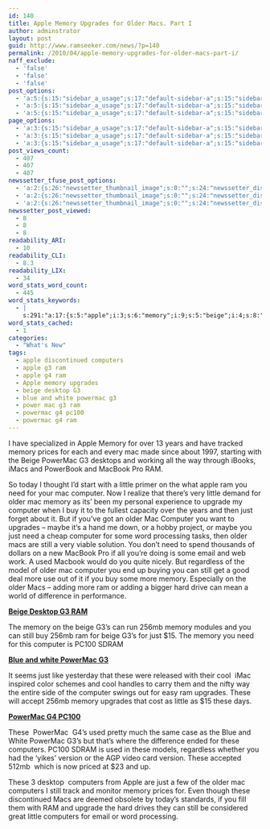 ```yaml
---
id: 140
title: Apple Memory Upgrades for Older Macs. Part I
author: adminstrator
layout: post
guid: http://www.ramseeker.com/news/?p=140
permalink: /2010/04/apple-memory-upgrades-for-older-macs-part-i/
naff_exclude:
  - 'false'
  - 'false'
  - 'false'
post_options:
  - 'a:5:{s:15:"sidebar_a_usage";s:17:"default-sidebar-a";s:15:"sidebar_b_usage";s:17:"default-sidebar-b";s:9:"hwa_usage";s:17:"default-headerbar";s:8:"ad_above";s:0:"";s:8:"ad_below";s:0:"";}'
  - 'a:5:{s:15:"sidebar_a_usage";s:17:"default-sidebar-a";s:15:"sidebar_b_usage";s:17:"default-sidebar-b";s:9:"hwa_usage";s:17:"default-headerbar";s:8:"ad_above";s:0:"";s:8:"ad_below";s:0:"";}'
  - 'a:5:{s:15:"sidebar_a_usage";s:17:"default-sidebar-a";s:15:"sidebar_b_usage";s:17:"default-sidebar-b";s:9:"hwa_usage";s:17:"default-headerbar";s:8:"ad_above";s:0:"";s:8:"ad_below";s:0:"";}'
page_options:
  - 'a:3:{s:15:"sidebar_a_usage";s:17:"default-sidebar-a";s:15:"sidebar_b_usage";s:17:"default-sidebar-b";s:9:"hwa_usage";s:17:"default-headerbar";}'
  - 'a:3:{s:15:"sidebar_a_usage";s:17:"default-sidebar-a";s:15:"sidebar_b_usage";s:17:"default-sidebar-b";s:9:"hwa_usage";s:17:"default-headerbar";}'
  - 'a:3:{s:15:"sidebar_a_usage";s:17:"default-sidebar-a";s:15:"sidebar_b_usage";s:17:"default-sidebar-b";s:9:"hwa_usage";s:17:"default-headerbar";}'
post_views_count:
  - 407
  - 407
  - 407
newssetter_tfuse_post_options:
  - 'a:2:{s:26:"newssetter_thumbnail_image";s:0:"";s:24:"newssetter_disable_image";s:4:"true";}'
  - 'a:2:{s:26:"newssetter_thumbnail_image";s:0:"";s:24:"newssetter_disable_image";s:4:"true";}'
  - 'a:2:{s:26:"newssetter_thumbnail_image";s:0:"";s:24:"newssetter_disable_image";s:4:"true";}'
newssetter_post_viewed:
  - 8
  - 8
  - 8
readability_ARI:
  - 10
readability_CLI:
  - 8.3
readability_LIX:
  - 34
word_stats_word_count:
  - 445
word_stats_keywords:
  - |
    s:291:"a:17:{s:5:"apple";i:3;s:6:"memory";i:9;s:5:"beige";i:4;s:8:"powermac";i:5;s:7:"macbook";i:3;s:6:"little";i:4;s:4:"need";i:4;s:8:"computer";i:7;s:5:"older";i:6;s:4:"just";i:5;s:8:"upgrades";i:3;s:4:"macs";i:3;s:4:"used";i:3;s:4:"g3's";i:3;s:5:"256mb";i:3;s:5:"pc100";i:3;s:9:"computers";i:4;}";
word_stats_cached:
  - 1
categories:
  - "What's New"
tags:
  - apple discontinued computers
  - apple g3 ram
  - apple g4 ram
  - Apple memory upgrades
  - beige desktop G3
  - blue and white powermac g3
  - power mac g3 ram
  - powermac g4 pc100
  - powermac g4 ram
---
```

<div style="float: right; margin-right: 5px;">
</div>

<div style="float: right; margin-right: 5px;">
</div>

<div style="float: right; margin-right: 5px;">
</div>

I have specialized in Apple Memory for over 13 years and have tracked memory prices for each and every mac made since about 1997, starting with the Beige PowerMac G3 desktops and working all the way through iBooks, iMacs and PowerBook and MacBook Pro RAM.

So today I thought I&#8217;d start with a little primer on the what apple ram you need for your mac computer. Now I realize that there&#8217;s very little demand for older mac memory as its&#8217; been my personal experience to upgrade my computer when I buy it to the fullest capacity over the years and then just forget about it. But if you&#8217;ve got an older Mac Computer you want to upgrades &#8211; maybe it&#8217;s a hand me down, or a hobby project, or maybe you just need a cheap computer for some word processing tasks, then older macs are still a very viable solution. You don&#8217;t need to spend thousands of dollars on a new MacBook Pro if all you&#8217;re doing is some email and web work. A used Macbook would do you quite nicely. But regardless of the model of older mac computer you end up buying you can still get a good deal more use out of it if you buy some more memory. Especially on the older Macs &#8211; adding more ram or adding a bigger hard drive can mean a world of difference in performance.

**[Beige Desktop G3 RAM][1]**

The memory on the beige G3&#8217;s can run 256mb memory modules and you can still buy 256mb ram for beige G3&#8217;s for just $15. The memory you need for this computer is PC100 SDRAM

**[Blue and white PowerMac G3][2]**

It seems just like yesterday that these were released with their cool  iMac inspired color schemes and cool handles to carry them and the nifty way the entire side of the computer swings out for easy ram upgrades. These will accept 256mb memory upgrades that cost as little as $15 these days.

**[PowerMac G4 PC100][3]**

These  PowerMac  G4&#8217;s used pretty much the same case as the Blue and White PowerMac G3&#8217;s but that&#8217;s where the difference ended for these computers. PC100 SDRAM is used in these models, regardless whether you had the &#8216;yikes&#8217; version or the AGP video card version. These accepted 512mb  which is now priced at $23 and up.

These 3 desktop  computers from Apple are just a few of the older mac computers I still track and monitor memory prices for. Even though these discontinued Macs are deemed obsolete by today&#8217;s standards, if you fill them with RAM and upgrade the hard drives they can still be considered great little computers for email or word processing.


 [1]: http://www.ramseeker.com/memory/Power_Mac_G3_(Beige)/ "Beige Desktop G3 RAM"
 [2]: http://www.ramseeker.com/memory/Power_Mac_G3_(Blue_White)/
 [3]: http://www.ramseeker.com/memory/Power_Mac_G4_(PC100)/ "powermac g4 memory"
